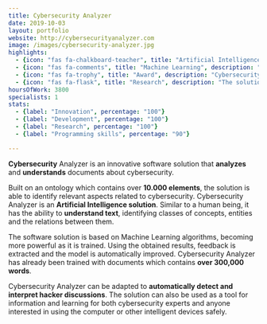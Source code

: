 ```yaml
---
title: Cybersecurity Analyzer
date: 2019-10-03
layout: portfolio
website: http://cybersecurityanalyzer.com
image: /images/cybersecurity-analyzer.jpg
highlights: 
  - {icon: "fas fa-chalkboard-teacher", title: "Artificial Intelligence", description: "Cybersecurity Analyzer has the ability to understand documents related to cybersecurity."}
  - {icon: "fas fa-comments", title: "Machine Learning", description: "Similar to a humai being, our robot becomes smarter as it is trained."}
  - {icon: "fas fa-trophy", title: "Award", description: "Cybersecurity Analyzer was awarded the prestigious prize PatriotFest 2018."}
  - {icon: "fas fa-flask", title: "Research", description: "The solution is the result of 3 years of research conducted in The Bucharest University of Economic Studies."}
hoursOfWork: 3800
specialists: 1
stats:
  - {label: "Innovation", percentage: "100"}
  - {label: "Development", percentage: "100"}
  - {label: "Research", percentage: "100"}
  - {label: "Programming skills", percentage: "90"}

---
```


**Cybersecurity** Analyzer is an innovative software solution that **analyzes** and **understands** documents about cybersecurity.

Built on an ontology which contains over **10.000 elements**, the solution is able to identify relevant aspects related to cybersecurity. Cybersecurity Analyzer is an **Artificial Intelligence solution**. Similar to a human being, it has the ability to **understand text**, identifying classes of concepts, entities and the relations between them.

The software solution is based on Machine Learning algorithms, becoming more powerful as it is trained. Using the obtained results, feedback is extracted and the model is automatically improved. Cybersecurity Analyzer has already been trained with documents which contains **over 300,000 words**.

Cybersecurity Analyzer can be adapted to **automatically detect and interpret hacker discussions**. The solution can also be used as a tool for information and learning for both cybersecurity experts and anyone interested in using the computer or other intelligent devices safely.
